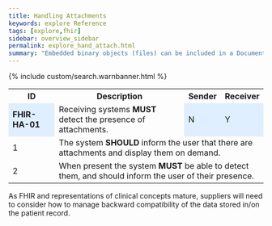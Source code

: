 ```yaml
---
title: Handling Attachments
keywords: explore Reference
tags: [explore,fhir]
sidebar: overview_sidebar
permalink: explore_hand_attach.html
summary: "Embedded binary objects (files) can be included in a Document.  When present the system must be able to detect them, and should inform the user of their presence, display them on demand and add them to the patient record if a user elects to do so."
---
```


{% include custom/search.warnbanner.html %}

<table style="width:100%;max-width: 100%;">
<tr>
<th width="20%">ID</th>
<th width="60%">Description</th>
<th width="10%">Sender</th>
<th width="10%">Receiver</th>
</tr>
<tr>
<td bgcolor="#dfefff"><b>FHIR-HA-01</b></td>
<td>Receiving systems <b>MUST</b> detect the presence of attachments.</td>
<td bgcolor="#dfefff">N</td>
<td bgcolor="#dfefff">Y</td>
</tr>
<tr>
<td>1</td>
<td colspan="3">The system <b>SHOULD</b> inform the user that there are attachments and display them on demand.</td>
</tr>
<tr>
<td>2</td>
<td colspan="3">When present the system <b>MUST</b> be able to detect them, and should inform the user of their presence.</td>
</tr>
</table> 

As FHIR and representations of clinical concepts mature, suppliers will need to consider how to manage backward compatibility of the data stored in/on the patient record.


